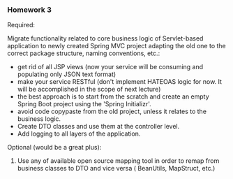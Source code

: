 ### Homework 3 ###
Required:

Migrate functionality related to core business logic of Servlet-based application to newly created Spring MVC project
adapting the old one to the correct package structure, naming conventions, etc.:
- get rid of all JSP views (now your service will be consuming and populating only JSON text format)
- make your service RESTful (don't implement HATEOAS logic for now. It will be accomplished in the scope of next lecture)
- the best approach is to start from the scratch and create an empty Spring Boot project using the 'Spring Initializr'.
- avoid code copypaste from the old project, unless it relates to the business logic.
- Create DTO classes and use them at the controller level.
- Add logging to all layers of the application.

Optional (would be a great plus):

1. Use any of available open source mapping tool in order to remap from business classes to DTO and vice versa (
   BeanUtils, MapStruct, etc.) 